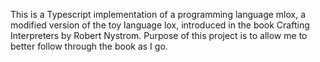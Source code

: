 This is a Typescript implementation of a programming language mlox, a modified version of the toy language lox, introduced in the book Crafting Interpreters by Robert Nystrom. Purpose of this project is to allow me to better follow through the book as I go.